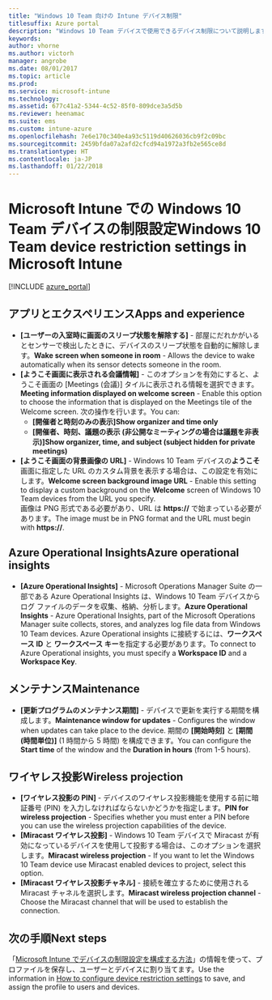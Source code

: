 ```yaml
---
title: "Windows 10 Team 向けの Intune デバイス制限"
titlesuffix: Azure portal
description: "Windows 10 Team デバイスで使用できるデバイス制限について説明します。\""
keywords: 
author: vhorne
ms.author: victorh
manager: angrobe
ms.date: 08/01/2017
ms.topic: article
ms.prod: 
ms.service: microsoft-intune
ms.technology: 
ms.assetid: 677c41a2-5344-4c52-85f0-809dce3a5d5b
ms.reviewer: heenamac
ms.suite: ems
ms.custom: intune-azure
ms.openlocfilehash: 7e6e170c340e4a93c5119d40626036cb9f2c09bc
ms.sourcegitcommit: 2459bfda07a2afd2cfcd94a1972a3fb2e565ce8d
ms.translationtype: HT
ms.contentlocale: ja-JP
ms.lasthandoff: 01/22/2018
---
```

# <a name="windows-10-team-device-restriction-settings-in-microsoft-intune"></a><span data-ttu-id="99b3f-103">Microsoft Intune での Windows 10 Team デバイスの制限設定</span><span class="sxs-lookup"><span data-stu-id="99b3f-103">Windows 10 Team device restriction settings in Microsoft Intune</span></span>

[!INCLUDE [azure_portal](./includes/azure_portal.md)]

## <a name="apps-and-experience"></a><span data-ttu-id="99b3f-104">アプリとエクスペリエンス</span><span class="sxs-lookup"><span data-stu-id="99b3f-104">Apps and experience</span></span>

- <span data-ttu-id="99b3f-105">**[ユーザーの入室時に画面のスリープ状態を解除する]** - 部屋にだれかがいるとセンサーで検出したときに、デバイスのスリープ状態を自動的に解除します。</span><span class="sxs-lookup"><span data-stu-id="99b3f-105">**Wake screen when someone in room** - Allows the device to wake automatically when its sensor detects someone in the room.</span></span>
- <span data-ttu-id="99b3f-106">**[ようこそ画面に表示される会議情報]** - このオプションを有効にすると、ようこそ画面の [Meetings (会議)] タイルに表示される情報を選択できます。</span><span class="sxs-lookup"><span data-stu-id="99b3f-106">**Meeting information displayed on welcome screen** - Enable this option to choose the information that is displayed on the Meetings tile of the Welcome screen.</span></span> <span data-ttu-id="99b3f-107">次の操作を行います。</span><span class="sxs-lookup"><span data-stu-id="99b3f-107">You can:</span></span>
    - <span data-ttu-id="99b3f-108">**[開催者と時刻のみの表示]**</span><span class="sxs-lookup"><span data-stu-id="99b3f-108">**Show organizer and time only**</span></span>
    - <span data-ttu-id="99b3f-109">**[開催者、時刻、議題の表示 (非公開なミーティングの場合は議題を非表示)]**</span><span class="sxs-lookup"><span data-stu-id="99b3f-109">**Show organizer, time, and subject (subject hidden for private meetings)**</span></span>
- <span data-ttu-id="99b3f-110">**[ようこそ画面の背景画像の URL]** - Windows 10 Team デバイスの**ようこそ**画面に指定した URL のカスタム背景を表示する場合は、この設定を有効にします。</span><span class="sxs-lookup"><span data-stu-id="99b3f-110">**Welcome screen background image URL** - Enable this setting to display a custom background on the **Welcome** screen of Windows 10 Team devices from the URL you specify.</span></span><br><span data-ttu-id="99b3f-111">画像は PNG 形式である必要があり、URL は **https://** で始まっている必要があります。</span><span class="sxs-lookup"><span data-stu-id="99b3f-111">The image must be in PNG format and the URL must begin with **https://**.</span></span>

## <a name="azure-operational-insights"></a><span data-ttu-id="99b3f-112">Azure Operational Insights</span><span class="sxs-lookup"><span data-stu-id="99b3f-112">Azure operational insights</span></span>

- <span data-ttu-id="99b3f-113">**[Azure Operational Insights]** - Microsoft Operations Manager Suite の一部である Azure Operational Insights は、Windows 10 Team デバイスからログ ファイルのデータを収集、格納、分析します。</span><span class="sxs-lookup"><span data-stu-id="99b3f-113">**Azure Operational Insights** - Azure Operational Insights, part of the Microsoft Operations Manager suite collects, stores, and analyzes log file data from Windows 10 Team devices.</span></span>
<span data-ttu-id="99b3f-114">Azure Operational insights に接続するには、**ワークスペース ID** と **ワークスペース キー**を指定する必要があります。</span><span class="sxs-lookup"><span data-stu-id="99b3f-114">To connect to Azure Operational insights, you must specify a **Workspace ID** and a **Workspace Key**.</span></span>

## <a name="maintenance"></a><span data-ttu-id="99b3f-115">メンテナンス</span><span class="sxs-lookup"><span data-stu-id="99b3f-115">Maintenance</span></span>

- <span data-ttu-id="99b3f-116">**[更新プログラムのメンテナンス期間]** - デバイスで更新を実行する期間を構成します。</span><span class="sxs-lookup"><span data-stu-id="99b3f-116">**Maintenance window for updates** - Configures the window when updates can take place to the device.</span></span> <span data-ttu-id="99b3f-117">期間の **[開始時刻]** と **[期間 (時間単位)]** (1 時間から 5 時間) を構成できます。</span><span class="sxs-lookup"><span data-stu-id="99b3f-117">You can configure the **Start time** of the window and the **Duration in hours** (from 1-5 hours).</span></span>

## <a name="wireless-projection"></a><span data-ttu-id="99b3f-118">ワイヤレス投影</span><span class="sxs-lookup"><span data-stu-id="99b3f-118">Wireless projection</span></span>

- <span data-ttu-id="99b3f-119">**[ワイヤレス投影の PIN]** - デバイスのワイヤレス投影機能を使用する前に暗証番号 (PIN) を入力しなければならないかどうかを指定します。</span><span class="sxs-lookup"><span data-stu-id="99b3f-119">**PIN for wireless projection** - Specifies whether you must enter a PIN before you can use the wireless projection capabilities of the device.</span></span>
- <span data-ttu-id="99b3f-120">**[Miracast ワイヤレス投影]** - Windows 10 Team デバイスで Miracast が有効になっているデバイスを使用して投影する場合は、このオプションを選択します。</span><span class="sxs-lookup"><span data-stu-id="99b3f-120">**Miracast wireless projection** - If you want to let the Windows 10 Team device use Miracast enabled devices to project, select this option.</span></span>
- <span data-ttu-id="99b3f-121">**[Miracast ワイヤレス投影チャネル]** - 接続を確立するために使用される Miracast チャネルを選択します。</span><span class="sxs-lookup"><span data-stu-id="99b3f-121">**Miracast wireless projection channel** - Choose the Miracast channel that will be used to establish the connection.</span></span>


## <a name="next-steps"></a><span data-ttu-id="99b3f-122">次の手順</span><span class="sxs-lookup"><span data-stu-id="99b3f-122">Next steps</span></span>

<span data-ttu-id="99b3f-123">「[Microsoft Intune でデバイスの制限設定を構成する方法](device-restrictions-configure.md)」の情報を使って、プロファイルを保存し、ユーザーとデバイスに割り当てます。</span><span class="sxs-lookup"><span data-stu-id="99b3f-123">Use the information in [How to configure device restriction settings](device-restrictions-configure.md) to save, and assign the profile to users and devices.</span></span>
